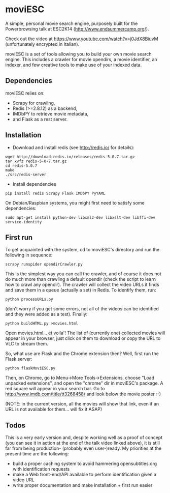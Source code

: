 moviESC
=======

A simple, personal movie search engine, purposely built for the Powerbrowsing talk at ESC2K14 (http://www.endsummercamp.org/).

Check out the video at 
https://www.youtube.com/watch?v=j0JdX8BiuvM (unfortunately encrypted in Italian).

moviESC is a set of tools allowing you to build your own movie search engine. This includes a
crawler for movie opendirs, a movie identifier, an indexer, and few creative tools to make use of
your indexed data.

Dependencies
------------

moviESC relies on:

- Scrapy for crawling,
- Redis (>=2.8.12) as a backend,
- IMDbPY to retrieve movie metadata,
- and Flask as a rest server.


Installation
------------

- Download and install redis (see http://redis.io/ for details):

```
wget http://download.redis.io/releases/redis-5.0.7.tar.gz
tar xvfz redis-5-0-7.tar.gz
cd redis-5.0.7
make
./src/redis-server
```

- Install dependencies 

```
pip install redis Scrapy Flask IMDbPY PyYAML
```

On Debian/Raspbian systems, you might first need to satisfy some dependencies:

```
sudo apt-get install python-dev libxml2-dev libxslt-dev libffi-dev service-identity
```


First run
---------

To get acquainted with the system, cd to moviESC's directory and run the following in sequence:

```
scrapy runspider opendirCrawler.py 
```

This is the simplest way you can call the crawler, and of course it does not do much more
than crawling a default opendir (check the script to learn how to crawl any opendir). The
crawler will collect the video URLs it finds and save them in a queue (actually a set) in
Redis. To identify them, run:

```
python processURLs.py
```

(don't worry if you get some errors, not all of the videos can be identified and they were
added as a test). Finally:

```
python buildHTML.py >movies.html
```

Open movies.html... et voila'! The list of (currently one) collected movies will appear
in your browser, just click on them to download or copy the URL to VLC to stream them.

So, what use are Flask and the Chrome extension then? Well, first run the Flask server:

```
python flaskMoviESC.py 
```

Then, on Chrome, go to Menu->More Tools->Extensions, choose "Load unpacked extensions",
and open the "chrome" dir in moviESC's package. A red square will appear in your search
bar. Go to http://www.imdb.com/title/tt3268458/ and look below the movie poster :-)

(NOTE: in the current version, all the movies will show that link, even if an URL is
not available for them... will fix it ASAP)


Todos
-----

This is a very early version and, despite working well as a proof of concept (you can see it in action at the end of the talk video linked above), it is still far from being production- (probably even user-)ready. My priorities at the present time are the following:

- build a proper caching system to avoid hammering opensubtitles.org with identification requests
- make a Web front-end/API available to perform identification given a video URL
- write proper documentation and make installation + first run easier

